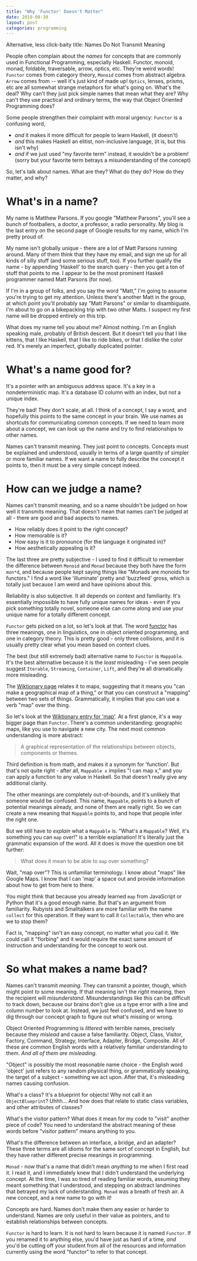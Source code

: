 ```yaml
---
title: "Why 'Functor' Doesn't Matter"
date: 2019-08-30
layout: post
categories: programming
---
```


Alternative, less click-baity title: Names Do Not Transmit Meaning

People often complain about the *names* for concepts that are commonly used in Functional Programming, especially Haskell.
Functor, monoid, monad, foldable, traversable, arrow, optics, etc.
They're weird words!
`Functor` comes from category theory, `Monoid` comes from abstract algebra.
`Arrow` comes from -- well it's just kind of  made up!
`Optics`, lenses, prisms, etc are all somewhat strange metaphors for what's going on.
What's the deal?
Why can't they just pick simple names that mean what they are?
Why can't they use practical and ordinary terms, the way that Object Oriented Programming does?

Some people strengthen their complaint with moral urgency: `Functor` is a confusing word,

- *and* it makes it more difficult for people to learn Haskell, (it doesn't)
- *and* this makes Haskell an elitist, non-inclusive language, (it is, but this isn't why)
- *and* if we just used "my favorite term" instead, it wouldn't be a problem! (sorry but your favorite term betrays a misunderstanding of the concept)

So, let's talk about names.
What are they?
What do they do?
How do they matter, and why?

# What's in a name?

My name is Matthew Parsons.
If you google "Matthew Parsons", you'll see a bunch of footballers, a doctor, a professor, a radio personality.
My blog is the last entry on the second page of Google results for my name, which I'm pretty proud of.

My name isn't globally unique - there are a lot of Matt Parsons running around.
Many of them think that they have my email, and sign me up for all kinds of silly stuff (and some serious stuff, too).
If you further qualify the name - by appending 'Haskell' to the search query - then you get a ton of stuff that points to me.
I appear to be the most prominent Haskell programmer named Matt Parsons (for now).

If I'm in a group of folks, and you say the word "Matt," I'm going to assume you're trying to get my attention.
Unless there's another Matt in the group, at which point you'll probably say "Matt Parsons" or similar to disambiguate.
I'm about to go on a bikepacking trip with two other Matts.
I suspect my first name will be dropped entirely on this trip.

What does my name tell you about me?
Almost nothing.
I'm an English speaking male, probably of British descent.
But it doesn't tell you that I like kittens, that I like Haskell, that I like to ride bikes, or that I dislike the color red.
It's merely an imperfect, globally duplicated pointer.

# What's a name good for?

It's a pointer with an ambiguous address space.
It's a key in a nondeterministic map.
It's a database ID column with an index, but not a unique index.

They're bad!
They don't scale, at all.
I think of a concept, I say a word, and hopefully this points to the same concept in your brain.
We use names as shortcuts for communicating common concepts.
If we need to learn more about a concept, we can look up the name and try to find relationships to other names.

Names can't transmit meaning.
They just point to concepts.
Concepts must be explained and understood, usually in terms of a large quantity of simpler or more familiar names.
If we want a name to fully describe the concept it points to, then it must be a very simple concept indeed.

# How can we judge a name?

Names can't transmit meaning, and so a name shouldn't be judged on how well it transmits meaning.
That doesn't mean that names can't be judged at all - there are good and bad aspects to names.

- How reliably does it point to the right concept?
- How memorable is it? 
- How easy is it to pronounce (for the language it originated in)?
- How aesthetically appealing is it?

The last three are pretty subjective - I used to find it difficult to remember the difference between `Monoid` and `Monad` because they both have the form `mon*d`, and because people kept saying things like "Monads are monoids for functors."
I find a word like 'illuminate' pretty and 'buzzfeed' gross, which is totally just because I am weird and have opinions about this.

Reliability is also subjective.
It all depends on context and familiarity.
It's essentially impossible to have fully unique names for ideas - even if you pick something totally novel, someone else can come along and use your unique name for a totally different concept.

`Functor` gets picked on a lot, so let's look at that.
The word [functor](https://en.wiktionary.org/wiki/functor) has three meanings, one in linguistics, one in object oriented programming, and one in category theory.
This is pretty good - only three collisions, and it is usually pretty clear what you mean based on context clues.

The best (but still extremely bad) alternative name to `Functor` is `Mappable`.
It's the best alternative because it is the *least* misleading - I've seen people suggest `Iterable`, `Streaming`, `Container`, `Lift`, and they're all dramatically more misleading.

The [Wiktionary page](https://en.wiktionary.org/wiki/mappable) relates it to maps, suggesting that it means you "can make a geographical map of a thing," or that you can construct a "mapping" between two sets of things.
Grammatically, it implies that you can use a verb "map" over the thing.

So let's look at the [Wiktionary entry for 'map'](https://en.wiktionary.org/wiki/map).
At a first glance, it's a way bigger page than `Functor`.
There's a common understanding: geographic maps, like you use to navigate a new city.
The next most common understanding is more abstract:

> A graphical representation of the relationships between objects, components or themes.

Third definition is from math, and makes it a synonym for 'function'.
But that's not quite right - after all, `Mappable x` implies "I can map x," and you can apply a function to any value in Haskell.
So that doesn't really give any additional clarity.

The other meanings are completely out-of-bounds, and it's unlikely that someone would be confused.
This name, `Mappable`, points to a bunch of potential meanings already, and none of them are really right.
So we can create a new meaning that `Mappable` points to, and hope that people infer the right one.

But we still have to *explain* what a `Mappable` is.
"What's a `Mappable`? Well, it's something you can `map` over!" is a terrible explanation!
It's literally just the grammatic expansion of the word.
All it does is move the question one bit further:

> What does it mean to be able to `map` over something?

Wait, "map over"? This is unfamiliar terminology.
I know about "maps" like Google Maps.
I know that I can 'map' a space out and provide information about how to get from here to there.

You might think that because you already learned `map` from JavaScript or Python that it's a good enough name.
But that's an argument from familiarity.
Rubyists and Smalltalkers are more familiar with the name `collect` for this operation.
If they want to call it `Collectable`, then who are we to stop them?

Fact is, "mapping" isn't an easy concept, no matter what you call it.
We could call it "florbing" and it would require the exact same amount of instruction and understanding for the concept to work out.

# So what makes a name bad?

Names can't transmit *meaning*.
They can transmit a pointer, though, which might point *to* some meaning.
If that meaning isn't the *right* meaning, then the recipient will *misunderstand*.
Misunderstandings like this can be difficult to track down, because our brains don't give us a type error with a line and column number to look at.
Instead, we just feel confused, and we have to dig through our concept graph to figure out what's missing or wrong.

Object Oriented Programming is *littered* with terrible names, precisely because they *mislead* and cause a false familiarity.
Object, Class, Visitor, Factory, Command, Strategy, Interface, Adapter, Bridge, Composite.
All of these are common English words with a relatively familiar understanding to them.
*And all of them are misleading*.

"Object" is possibly the most reasonable name choice - the English word 'object' just refers to any random physical thing, or grammatically speaking, the target of a subject - something we act upon.
After that, it's misleading names causing confusion.

What's a class?
It's a blueprint for objects!
Why not call it an `ObjectBlueprint`?
Uhhh... And how does that relate to static class variables, and other attributes of classes?

What's the visitor pattern?
What does it mean for my code to "visit" another piece of code?
You need to understand the abstract meaning of these words before "visitor pattern" means anything to you.

What's the difference between an interface, a bridge, and an adapter?
These three terms are all idioms for the same sort of concept in English, but they have rather different precise meanings in programming.

`Monad` - now that's a name that didn't mean *anything* to me when I first read it.
I read it, and I immediately knew that I didn't understand the underlying concept.
At the time, I was so tired of reading familiar words, assuming they meant something that I understood, and stepping on abstract landmines that betrayed my lack of understanding.
`Monad` was a breath of fresh air.
A new concept, and a new name to go with it!

Concepts are hard.
Names don't make them any easier or harder to understand.
Names are only useful in their value as pointers, and to establish relationships between concepts.

`Functor` is hard to learn.
It is not hard to learn because it is named `Functor`.
If you renamed it to anything else, you'd have just as hard of a time, *and* you'd be cutting off your student from all of the resources and information currently using the word "functor" to refer to that concept.
